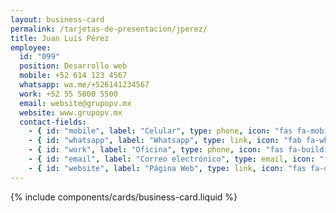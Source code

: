 ```yaml
---
layout: business-card
permalink: /tarjetas-de-presentacion/jperez/
title: Juan Luis Pérez
employee:
  id: "099"
  position: Desarrollo web
  mobile: +52 614 123 4567
  whatsapp: wa.me/+526141234567
  work: +52 55 5000 5500
  email: website@grupopv.mx
  website: www.grupopv.mx
  contact-fields:
    - { id: "mobile", label: "Celular", type: phone, icon: "fas fa-mobile", position: 23 }
    - { id: "whatsapp", label: "Whatsapp", type: link, icon: "fab fa-whatsapp", position: 23 }
    - { id: "work", label: "Oficina", type: phone, icon: "fas fa-building", position: 24 }
    - { id: "email", label: "Correo electrónico", type: email, icon: "fas fa-envelope", position: 25 }
    - { id: "website", label: "Página Web", type: link, icon: "fas fa-desktop", position: 26 }
---
```

{% include components/cards/business-card.liquid %}
